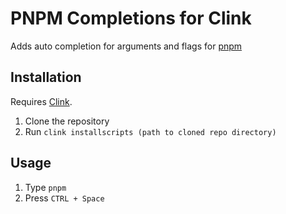 # PNPM Completions for Clink

Adds auto completion for arguments and flags for [pnpm](https://pnpm.io/)

## Installation

Requires [Clink](https://chrisant996.github.io/clink/).

1. Clone the repository
2. Run `clink installscripts (path to cloned repo directory)`

## Usage

1. Type `pnpm `
2. Press `CTRL + Space`
